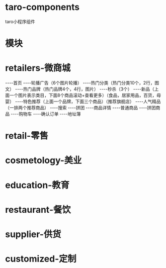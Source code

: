 # taro-components
taro小程序组件

# 模块
# retailers-微商城
----首页
    ----轮播广告（6个图片轮播）
    ----热门分类（热门分类10个，2行，图文）
    ----热门品牌（热门品牌4个，4行，图片）
    ----秒杀（3个）
    ----新品（上面一个图片表示类目，下面8个商品滚动+查看更多）（食品，居家用品，百货，母婴）
    ----特色推荐（上面一个品牌，下面三个商品）（推荐旗舰店）
    ----人气精品（一排两个推荐商品）
----搜索
----拼团
----商品详情
    ----普通商品
    ----拼团商品
----购物车
----确认订单
----地址簿
# retail-零售
# cosmetology-美业
# education-教育
# restaurant-餐饮
# supplier-供货
# customized-定制